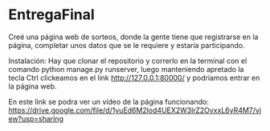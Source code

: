# EntregaFinal
Creé una página web de sorteos, donde la gente tiene que registrarse en la página, completar unos datos que se le requiere y estaría participando.

Instalación:
Hay que clonar el repositorio y correrlo en la terminal con el comando python manage.py runserver, luego manteniendo apretado la tecla Ctrl clickeamos en el link http://127.0.0.1:80000/ y podriamos entrar en la página web.

En este link se podra ver un vídeo de la página funcionando: https://drive.google.com/file/d/1yuEd6M2lod4UEX2W3lrZ2OvxxL6yR4M7/view?usp=sharing 
